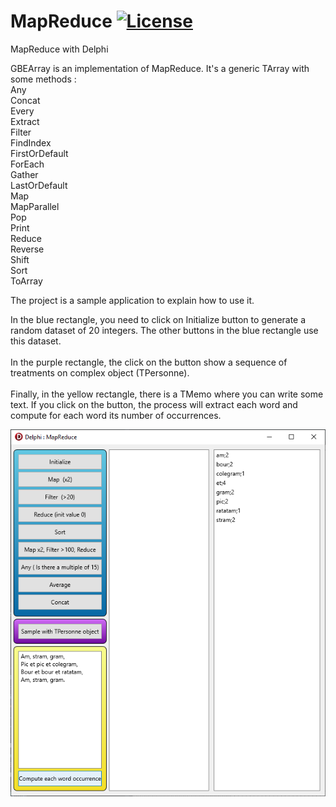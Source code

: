 # MapReduce [![License](https://img.shields.io/badge/License-MIT-green.svg)](https://opensource.org/licenses/MIT)
 MapReduce with Delphi

GBEArray is an implementation of MapReduce. It's a generic TArray<T> with some methods :<br /> 
  Any<br />
  Concat<br />
  Every<br />
  Extract<br />
  Filter<br />
  FindIndex<br />
  FirstOrDefault<br />
  ForEach<br />
  Gather<br />
  LastOrDefault<br />
  Map<br />
  MapParallel<br />
  Pop<br />
  Print<br />
  Reduce<br />
  Reverse<br />
  Shift<br />
  Sort<br />
  ToArray<br />
  

The project is a sample application to explain how to use it.

In the blue rectangle, you need to click on Initialize button to generate a random dataset of 20 integers. The other buttons in the blue rectangle use this dataset.<br><br>
In the purple rectangle, the click on the button show a sequence of treatments on complex object (TPersonne).<br><br>
Finally, in the yellow rectangle, there is a TMemo where you can write some text. If you click on the button, the process will extract each word and compute for each word its number of occurrences.
 
<img src="img/capture.png"> 
